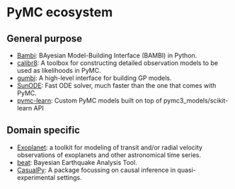 # PyMC ecosystem

## General purpose

- [Bambi](https://github.com/bambinos/bambi): BAyesian Model-Building Interface (BAMBI) in Python.
- [calibr8](https://github.com/JuBiotech/calibr8): A toolbox for constructing detailed observation models to be used as likelihoods in PyMC.
- [gumbi](https://github.com/JohnGoertz/Gumbi): A high-level interface for building GP models.
- [SunODE](https://github.com/aseyboldt/sunode): Fast ODE solver, much faster than the one that comes with PyMC.
- [pymc-learn](https://github.com/pymc-learn/pymc-learn): Custom PyMC models built on top of pymc3_models/scikit-learn API

## Domain specific

- [Exoplanet](https://github.com/dfm/exoplanet): a toolkit for modeling of transit and/or radial velocity observations of exoplanets and other astronomical time series.
- [beat](https://github.com/hvasbath/beat): Bayesian Earthquake Analysis Tool.
- [CasualPy](https://github.com/pymc-labs/CausalPy): A package focussing on causal inference in quasi-experimental settings.
